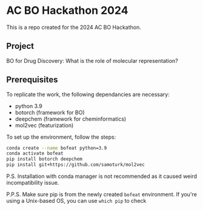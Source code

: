 # AC BO Hackathon 2024
This is a repo created for the 2024 AC BO Hackathon.

## Project
BO for Drug Discovery: What is the role of molecular representation?

## Prerequisites
To replicate the work, the following dependancies are necessary:
- python 3.9
- botorch (framework for BO)
- deepchem (framework for cheminformatics)
- mol2vec (featurization)

To set up the environment, follow the steps:
```bash
conda create --name bofeat python=3.9
conda activate bofeat
pip install botorch deepchem
pip install git+https://github.com/samoturk/mol2vec
```
P.S. Installation with conda manager is not recommended as it caused weird incompatibility issue.

P.P.S. Make sure pip is from the newly created `bofeat` environment. If you're using a Unix-based OS, you can use `which pip` to check